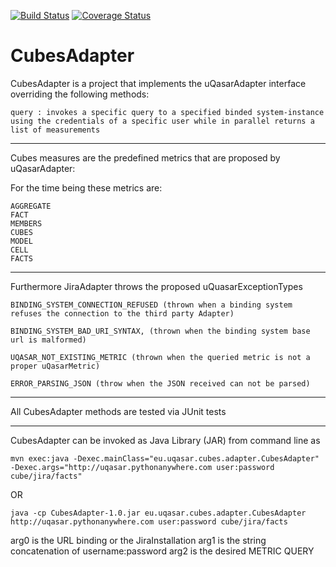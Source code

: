 [![Build Status](https://travis-ci.org/ManuDevelopia/CubesAdapter.svg?branch=master)](https://travis-ci.org/ManuDevelopia/CubesAdapter)
[![Coverage Status](https://coveralls.io/repos/ManuDevelopia/CubesAdapter/badge.svg?branch=master&service=github)](https://coveralls.io/github/ManuDevelopia/CubesAdapter?branch=master)

CubesAdapter
===========

CubesAdapter is a project that implements the uQasarAdapter interface overriding the following methods:

	query : invokes a specific query to a specified binded system-instance using the credentials of a specific user while in parallel returns a list of measurements

------------------------------------------------------------------------

Cubes measures are the predefined metrics that are proposed by uQasarAdapter:

For the time being these metrics are:
     
	AGGREGATE
	FACT
    MEMBERS
    CUBES
    MODEL
    CELL
    FACTS

----------------------------------------------------------------------

Furthermore JiraAdapter throws the proposed uQuasarExceptionTypes


    BINDING_SYSTEM_CONNECTION_REFUSED (thrown when a binding system refuses the connection to the third party Adapter)

    BINDING_SYSTEM_BAD_URI_SYNTAX, (thrown when the binding system base url is malformed)

    UQASAR_NOT_EXISTING_METRIC (thrown when the queried metric is not a proper uQasarMetric)
    
    ERROR_PARSING_JSON (throw when the JSON received can not be parsed)

 
 ---------------------------------------------------------------------
 
All CubesAdapter methods are tested via JUnit tests

---------------------------------------------------------------------

CubesAdapter can be invoked as Java Library (JAR) from command line as 


	mvn exec:java -Dexec.mainClass="eu.uqasar.cubes.adapter.CubesAdapter" -Dexec.args="http://uqasar.pythonanywhere.com user:password cube/jira/facts"
	
OR

	java -cp CubesAdapter-1.0.jar eu.uqasar.cubes.adapter.CubesAdapter http://uqasar.pythonanywhere.com user:password cube/jira/facts
		
 
arg0 is the URL binding or the JiraInstallation
arg1 is the string concatenation of username:password
arg2 is the desired METRIC QUERY



